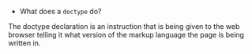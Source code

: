 * What does a `doctype` do?

The doctype declaration is an instruction that is being given to the web browser telling it what version of the markup language the page is being written in.